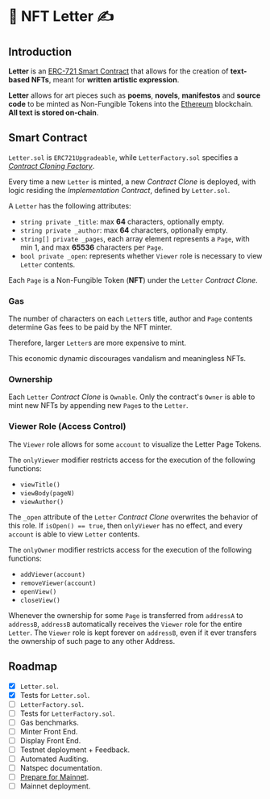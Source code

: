 # 📜 NFT Letter ✍️

## Introduction

**Letter** is an [ERC-721 Smart Contract](http://erc721.org/) that allows for the creation of **text-based NFTs**, meant for **written artistic expression**.

**Letter** allows for art pieces such as **poems**, **novels**, **manifestos** and **source code** to be minted as Non-Fungible Tokens into the [Ethereum](https://ethereum.org/en/) blockchain. **All text is stored on-chain**.

## Smart Contract

`Letter.sol` is `ERC721Upgradeable`, while `LetterFactory.sol` specifies a *[Contract Cloning Factory](https://blog.openzeppelin.com/workshop-recap-cheap-contract-deployment-through-clones/)*.

Every time a new `Letter` is minted, a new *Contract Clone* is deployed, with logic residing the *Implementation Contract*, defined by `Letter.sol`.

A `Letter` has the following attributes:
- `string private _title`: max **64** characters, optionally empty.
- `string private _author`: max **64** characters, optionally empty.
- `string[] private _pages`, each array element represents a `Page`, with min 1, and max **65536** characters per `Page`.
- `bool private _open`: represents whether `Viewer` role is necessary to view `Letter` contents.

Each `Page` is a Non-Fungible Token (**NFT**) under the `Letter` *Contract Clone*.

### Gas

The number of characters on each `Letter`s title, author and `Page` contents determine Gas fees to be paid by the NFT minter.

Therefore, larger `Letter`s are more expensive to mint.

This economic dynamic discourages vandalism and meaningless NFTs.

### Ownership

Each `Letter` *Contract Clone* is `Ownable`.
Only the contract's `Owner` is able to mint new NFTs by appending new `Page`s to the `Letter`.

### Viewer Role (Access Control)

The `Viewer` role allows for some `account` to visualize the Letter Page Tokens.

The `onlyViewer` modifier restricts access for the execution of the following functions:
- `viewTitle()`
- `viewBody(pageN)`
- `viewAuthor()`

The `_open` attribute of the `Letter` *Contract Clone* overwrites the behavior of this role.
If `isOpen() == true`, then `onlyViewer` has no effect, and every `account` is able to view `Letter` contents.

The `onlyOwner` modifier restricts access for the execution of the following functions:
- `addViewer(account)`
- `removeViewer(account)`
- `openView()`
- `closeView()`

Whenever the ownership for some `Page` is transferred from `addressA` to `addressB`, `addressB` automatically receives the `Viewer` role for the entire `Letter`. The `Viewer` role is kept forever on `addressB`, even if it ever transfers the ownership of such page to any other Address.

## Roadmap

- [x] `Letter.sol`.
- [x] Tests for `Letter.sol`.
- [ ] `LetterFactory.sol`.
- [ ] Tests for `LetterFactory.sol`.
- [ ] Gas benchmarks.
- [ ] Minter Front End.
- [ ] Display Front End.
- [ ] Testnet deployment + Feedback.
- [ ] Automated Auditing.
- [ ] Natspec documentation.
- [ ] [Prepare for Mainnet](https://docs.openzeppelin.com/learn/preparing-for-mainnet).
- [ ] Mainnet deployment.